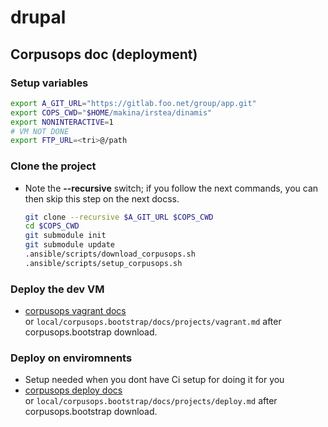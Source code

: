 # drupal

## Corpusops doc (deployment)

### Setup variables
```sh
export A_GIT_URL="https://gitlab.foo.net/group/app.git"
export COPS_CWD="$HOME/makina/irstea/dinamis"
export NONINTERACTIVE=1
# VM NOT DONE
export FTP_URL=<tri>@/path
```

### Clone the project
- Note the **--recursive** switch; if you follow the next commands, you can then skip this step on the next docss.

    ```sh
    git clone --recursive $A_GIT_URL $COPS_CWD
    cd $COPS_CWD
    git submodule init
    git submodule update
    .ansible/scripts/download_corpusops.sh
    .ansible/scripts/setup_corpusops.sh
    ```

### Deploy the dev VM
- [corpusops vagrant docs](https://github.com/corpusops/corpusops.bootstrap/blob/master/docs/projects/vagrant.md)<br/>
  or ``local/corpusops.bootstrap/docs/projects/vagrant.md`` after corpusops.bootstrap download.

### Deploy on enviromnents
- Setup needed when you dont have Ci setup for doing it for you
- [corpusops deploy docs](https://github.com/corpusops/corpusops.bootstrap/blob/master/docs/projects/deploy.md)<br/>
  or ``local/corpusops.bootstrap/docs/projects/deploy.md`` after corpusops.bootstrap download.

